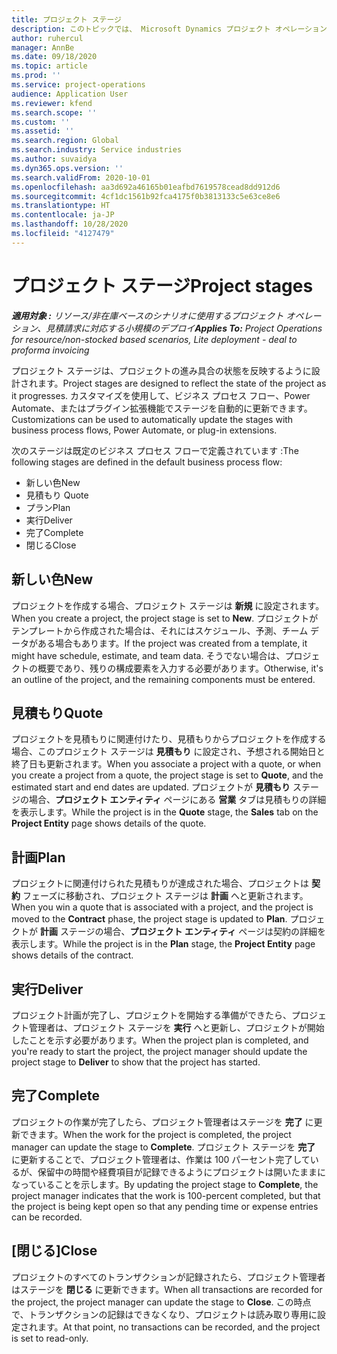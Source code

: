 ```yaml
---
title: プロジェクト ステージ
description: このトピックでは、 Microsoft Dynamics プロジェクト オペレーションで利用可能なプロジェクトのステージについて説明します。
author: ruhercul
manager: AnnBe
ms.date: 09/18/2020
ms.topic: article
ms.prod: ''
ms.service: project-operations
audience: Application User
ms.reviewer: kfend
ms.search.scope: ''
ms.custom: ''
ms.assetid: ''
ms.search.region: Global
ms.search.industry: Service industries
ms.author: suvaidya
ms.dyn365.ops.version: ''
ms.search.validFrom: 2020-10-01
ms.openlocfilehash: aa3d692a46165b01eafbd7619578cead8dd912d6
ms.sourcegitcommit: 4cf1dc1561b92fca4175f0b3813133c5e63ce8e6
ms.translationtype: HT
ms.contentlocale: ja-JP
ms.lasthandoff: 10/28/2020
ms.locfileid: "4127479"
---
```

# <a name="project-stages"></a><span data-ttu-id="8cd11-103">プロジェクト ステージ</span><span class="sxs-lookup"><span data-stu-id="8cd11-103">Project stages</span></span>

<span data-ttu-id="8cd11-104">_**適用対象 :** リソース/非在庫ベースのシナリオに使用するプロジェクト オペレーション、見積請求に対応する小規模のデプロイ_</span><span class="sxs-lookup"><span data-stu-id="8cd11-104">_**Applies To:** Project Operations for resource/non-stocked based scenarios, Lite deployment - deal to proforma invoicing_</span></span>

<span data-ttu-id="8cd11-105">プロジェクト ステージは、プロジェクトの進み具合の状態を反映するように設計されます。</span><span class="sxs-lookup"><span data-stu-id="8cd11-105">Project stages are designed to reflect the state of the project as it progresses.</span></span> <span data-ttu-id="8cd11-106">カスタマイズを使用して、ビジネス プロセス フロー、Power Automate、またはプラグイン拡張機能でステージを自動的に更新できます。</span><span class="sxs-lookup"><span data-stu-id="8cd11-106">Customizations can be used to automatically update the stages with business process flows, Power Automate, or plug-in extensions.</span></span>

<span data-ttu-id="8cd11-107">次のステージは既定のビジネス プロセス フローで定義されています :</span><span class="sxs-lookup"><span data-stu-id="8cd11-107">The following stages are defined in the default business process flow:</span></span>

- <span data-ttu-id="8cd11-108">新しい色</span><span class="sxs-lookup"><span data-stu-id="8cd11-108">New</span></span>
- <span data-ttu-id="8cd11-109">見積もり </span><span class="sxs-lookup"><span data-stu-id="8cd11-109">Quote</span></span>
- <span data-ttu-id="8cd11-110">プラン</span><span class="sxs-lookup"><span data-stu-id="8cd11-110">Plan</span></span>
- <span data-ttu-id="8cd11-111">実行</span><span class="sxs-lookup"><span data-stu-id="8cd11-111">Deliver</span></span>
- <span data-ttu-id="8cd11-112">完了</span><span class="sxs-lookup"><span data-stu-id="8cd11-112">Complete</span></span>
- <span data-ttu-id="8cd11-113">閉じる​​</span><span class="sxs-lookup"><span data-stu-id="8cd11-113">Close</span></span> 

## <a name="new"></a><span data-ttu-id="8cd11-114">新しい色</span><span class="sxs-lookup"><span data-stu-id="8cd11-114">New</span></span>

<span data-ttu-id="8cd11-115">プロジェクトを作成する場合、プロジェクト ステージは **新規** に設定されます。</span><span class="sxs-lookup"><span data-stu-id="8cd11-115">When you create a project, the project stage is set to **New**.</span></span> <span data-ttu-id="8cd11-116">プロジェクトがテンプレートから作成された場合は、それにはスケジュール、予測、チーム データがある場合もあります。</span><span class="sxs-lookup"><span data-stu-id="8cd11-116">If the project was created from a template, it might have schedule, estimate, and team data.</span></span> <span data-ttu-id="8cd11-117">そうでない場合は、プロジェクトの概要であり、残りの構成要素を入力する必要があります。</span><span class="sxs-lookup"><span data-stu-id="8cd11-117">Otherwise, it's an outline of the project, and the remaining components must be entered.</span></span>

## <a name="quote"></a><span data-ttu-id="8cd11-118">見積もり</span><span class="sxs-lookup"><span data-stu-id="8cd11-118">Quote</span></span>

<span data-ttu-id="8cd11-119">プロジェクトを見積もりに関連付けたり、見積もりからプロジェクトを作成する場合、このプロジェクト ステージは **見積もり** に設定され、予想される開始日と終了日も更新されます。</span><span class="sxs-lookup"><span data-stu-id="8cd11-119">When you associate a project with a quote, or when you create a project from a quote, the project stage is set to **Quote**, and the estimated start and end dates are updated.</span></span> <span data-ttu-id="8cd11-120">プロジェクトが **見積もり** ステージの場合、**プロジェクト エンティティ** ページにある **営業** タブは見積もりの詳細を表示します。</span><span class="sxs-lookup"><span data-stu-id="8cd11-120">While the project is in the **Quote** stage, the **Sales** tab on the **Project Entity** page shows details of the quote.</span></span>

## <a name="plan"></a><span data-ttu-id="8cd11-121">計画</span><span class="sxs-lookup"><span data-stu-id="8cd11-121">Plan</span></span>

<span data-ttu-id="8cd11-122">プロジェクトに関連付けられた見積もりが達成された場合、プロジェクトは **契約** フェーズに移動され、プロジェクト ステージは **計画** へと更新されます。</span><span class="sxs-lookup"><span data-stu-id="8cd11-122">When you win a quote that is associated with a project, and the project is moved to the **Contract** phase, the project stage is updated to **Plan**.</span></span> <span data-ttu-id="8cd11-123">プロジェクトが **計画** ステージの場合、**プロジェクト エンティティ** ページは契約の詳細を表示します。</span><span class="sxs-lookup"><span data-stu-id="8cd11-123">While the project is in the **Plan** stage, the **Project Entity** page shows details of the contract.</span></span>

## <a name="deliver"></a><span data-ttu-id="8cd11-124">実行</span><span class="sxs-lookup"><span data-stu-id="8cd11-124">Deliver</span></span>

<span data-ttu-id="8cd11-125">プロジェクト計画が完了し、プロジェクトを開始する準備ができたら、プロジェクト管理者は、プロジェクト ステージを **実行** へと更新し、プロジェクトが開始したことを示す必要があります。</span><span class="sxs-lookup"><span data-stu-id="8cd11-125">When the project plan is completed, and you're ready to start the project, the project manager should update the project stage to **Deliver** to show that the project has started.</span></span>

## <a name="complete"></a><span data-ttu-id="8cd11-126">完了</span><span class="sxs-lookup"><span data-stu-id="8cd11-126">Complete</span></span> 

<span data-ttu-id="8cd11-127">プロジェクトの作業が完了したら、プロジェクト管理者はステージを **完了** に更新できます。</span><span class="sxs-lookup"><span data-stu-id="8cd11-127">When the work for the project is completed, the project manager can update the stage to **Complete**.</span></span> <span data-ttu-id="8cd11-128">プロジェクト ステージを **完了** に更新することで、プロジェクト管理者は、作業は 100 パーセント完了しているが、保留中の時間や経費項目が記録できるようにプロジェクトは開いたままになっていることを示します。</span><span class="sxs-lookup"><span data-stu-id="8cd11-128">By updating the project stage to **Complete**, the project manager indicates that the work is 100-percent completed, but that the project is being kept open so that any pending time or expense entries can be recorded.</span></span>

## <a name="close"></a><span data-ttu-id="8cd11-129">[閉じる]</span><span class="sxs-lookup"><span data-stu-id="8cd11-129">Close</span></span>

<span data-ttu-id="8cd11-130">プロジェクトのすべてのトランザクションが記録されたら、プロジェクト管理者はステージを **閉じる** に更新できます。</span><span class="sxs-lookup"><span data-stu-id="8cd11-130">When all transactions are recorded for the project, the project manager can update the stage to **Close**.</span></span> <span data-ttu-id="8cd11-131">この時点で、トランザクションの記録はできなくなり、プロジェクトは読み取り専用に設定されます。</span><span class="sxs-lookup"><span data-stu-id="8cd11-131">At that point, no transactions can be recorded, and the project is set to read-only.</span></span>

